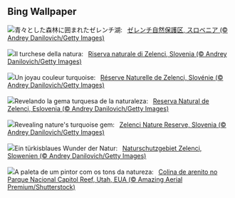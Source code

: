 ## Bing Wallpaper
![](https://www.bing.com/th?id=OHR.ZelenciSprings_JA-JP9838460197_UHD.jpg&w=1000)青々とした森林に囲まれたゼレンチ湖:&nbsp;&ensp;[ゼレンチ自然保護区, スロベニア (© Andrey Danilovich/Getty Images)](https://www.bing.com/th?id=OHR.ZelenciSprings_JA-JP9838460197_UHD.jpg)
<br><br/>
![](https://www.bing.com/th?id=OHR.ZelenciSprings_IT-IT8957946104_UHD.jpg&w=1000)Il turchese della natura:&nbsp;&ensp;[Riserva naturale di Zelenci, Slovenia (© Andrey Danilovich/Getty Images)](https://www.bing.com/th?id=OHR.ZelenciSprings_IT-IT8957946104_UHD.jpg)
<br><br/>
![](https://www.bing.com/th?id=OHR.ZelenciSprings_FR-FR0997298659_UHD.jpg&w=1000)Un joyau couleur turquoise:&nbsp;&ensp;[Réserve Naturelle de Zelenci, Slovénie (© Andrey Danilovich/Getty Images)](https://www.bing.com/th?id=OHR.ZelenciSprings_FR-FR0997298659_UHD.jpg)
<br><br/>
![](https://www.bing.com/th?id=OHR.ZelenciSprings_ES-ES4174854094_UHD.jpg&w=1000)Revelando la gema turquesa de la naturaleza:&nbsp;&ensp;[Reserva Natural de Zelenci, Eslovenia (© Andrey Danilovich/Getty Images)](https://www.bing.com/th?id=OHR.ZelenciSprings_ES-ES4174854094_UHD.jpg)
<br><br/>
![](https://www.bing.com/th?id=OHR.ZelenciSprings_EN-GB9091067954_UHD.jpg&w=1000)Revealing nature's turquoise gem:&nbsp;&ensp;[Zelenci Nature Reserve, Slovenia (© Andrey Danilovich/Getty Images)](https://www.bing.com/th?id=OHR.ZelenciSprings_EN-GB9091067954_UHD.jpg)
<br><br/>
![](https://www.bing.com/th?id=OHR.ZelenciSprings_DE-DE5038912927_UHD.jpg&w=1000)Ein türkisblaues Wunder der Natur:&nbsp;&ensp;[Naturschutzgebiet Zelenci, Slowenien (© Andrey Danilovich/Getty Images)](https://www.bing.com/th?id=OHR.ZelenciSprings_DE-DE5038912927_UHD.jpg)
<br><br/>
![](https://www.bing.com/th?id=OHR.CapitolButte_PT-BR1710363839_UHD.jpg&w=1000)A paleta de um pintor com os tons da natureza:&nbsp;&ensp;[Colina de arenito no Parque Nacional Capitol Reef, Utah, EUA  (© Amazing Aerial Premium/Shutterstock)](https://www.bing.com/th?id=OHR.CapitolButte_PT-BR1710363839_UHD.jpg)
<br><br/>
